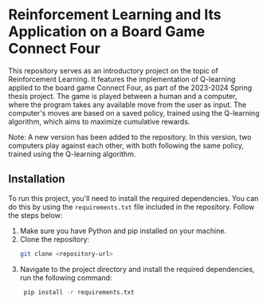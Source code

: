 # Reinforcement Learning and Its Application on a Board Game Connect Four

This repository serves as an introductory project on the topic of Reinforcement Learning. It features the implementation of Q-learning applied to the board game Connect Four, as part of the 2023-2024 Spring thesis project. The game is played between a human and a computer, where the program takes any available move from the user as input. The computer's moves are based on a saved policy, trained using the Q-learning algorithm, which aims to maximize cumulative rewards.

Note: A new version has been added to the repository. In this version, two computers play against each other, with both following the same policy, trained using the Q-learning algorithm.

## Installation

To run this project, you'll need to install the required dependencies. You can do this by using the `requirements.txt` file included in the repository. Follow the steps below:

1. Make sure you have Python and pip installed on your machine.
2. Clone the repository:
   ```bash
   git clone <repository-url>
3. Navigate to the project directory and install the required dependencies, run the following command:
   ```bash
    pip install -r requirements.txt

